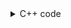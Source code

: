 <details><summary>C++ code</summary>

![](https://github.com/archishmanghos/code-images/blob/master/GFG/Phone-directory.png)

</details>